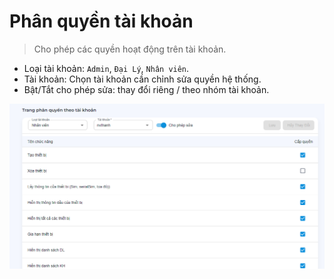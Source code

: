 # Phân quyền tài khoản

> Cho phép các quyền hoạt động trên tài khoản.

- Loại tài khoản: `Admin`, `Đại Lý`, `Nhân viên`.
- Tài khoản: Chọn tài khoản cần chỉnh sửa quyền hệ thống.
- Bật/Tắt cho phép sửa: thay đổi riêng / theo nhóm tài khoản.

![role](_images/role-User.png)